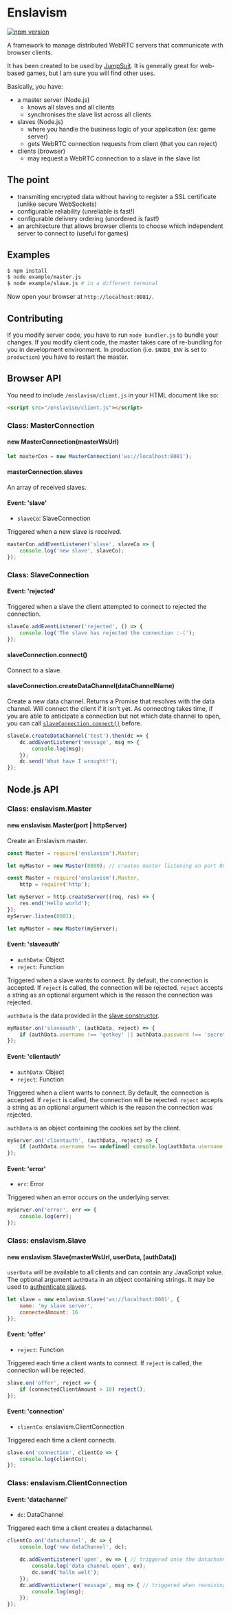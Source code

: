 # Enslavism

[![npm version](https://badge.fury.io/js/enslavism.svg)](https://www.npmjs.com/package/enslavism)

A framework to manage distributed WebRTC servers that communicate with browser clients.

It has been created to be used by [JumpSuit](https://github.com/KordonBleu/jumpsuit). It is generally great for web-based games, but I am sure you will find other uses.

Basically, you have:

* a master server (Node.js)
    * knows all slaves and all clients
    * synchronises the slave list across all clients
* slaves (Node.js)
    * where you handle the business logic of your application (ex: game server)
    * gets WebRTC connection requests from client (that you can reject)
* clients (browser)
    * may request a WebRTC connection to a slave in the slave list


## The point

* transmiting encrypted data without having to register a SSL certificate (unlike secure WebSockets)
* configurable reliability (unreliable is fast!)
* configurable delivery ordering (unordered is fast!)
* an architecture that allows browser clients to choose which independent server to connect to (useful for games)


## Examples

```sh
$ npm install
$ node example/master.js
$ node example/slave.js # in a different terminal
```

Now open your browser at `http://localhost:8081/`.


## Contributing

If you modify server code, you have to run `node bundler.js` to bundle your changes.
If you modify client code, the master takes care of re-bundling for you in development environment. In production (i.e. `$NODE_ENV` is set to `production`) you have to restart the master.


## Browser API

You need to include `/enslavism/client.js` in your HTML document like so:

```html
<script src="/enslavism/client.js"></script>
```

### Class: MasterConnection

#### new MasterConnection(masterWsUrl)

```javascript
let masterCon = new MasterConnection('ws://localhost:8081');
```

#### masterConnection.slaves

An array of received slaves.

#### Event: 'slave'

* `slaveCo`: SlaveConnection

Triggered when a new slave is received.

```javascript
masterCon.addEventListener('slave', slaveCo => {
	console.log('new slave', slaveCo);
});
```

### Class: SlaveConnection

#### Event: 'rejected'

Triggered when a slave the client attempted to connect to rejected the connection.

```javascript
slaveCo.addEventListener('rejected', () => {
	console.log('The slave has rejected the connection :-(');
});
```

#### slaveConnection.connect()

Connect to a slave.

#### slaveConnection.createDataChannel(dataChannelName)

Create a new data channel. Returns a Promise that resolves with the data channel.
Will connect the client if it isn't yet. As connecting takes time, if you are able to anticipate a connection but not which data channel to open, you can call [`slaveConnection.connect()`](#slaveconnectionconnect) before.

```javascript
slaveCo.createDataChannel('test').then(dc => {
	dc.addEventListener('message', msg => {
		console.log(msg);
	});
	dc.send('What have I wrought!');
});
```

## Node.js API

### Class: enslavism.Master

#### new enslavism.Master(port | httpServer)

Create an Enslavism master.

```javascript
const Master = require('enslavism').Master;

let myMaster = new Master(8080); // creates master listening on port 8080
```

```javascript
const Master = require('enslavism').Master,
	http = require('http');

let myServer = http.createServer((req, res) => {
	res.end('Hello world');
});
myServer.listen(8081);

let myMaster = new Master(myServer);
```

#### Event: 'slaveauth'

* `authData`: Object
* `reject`: Function

Triggered when a slave wants to connect.
By default, the connection is accepted. If `reject` is called, the connection will be rejected. `reject` accepts a string as an optional argument which is the reason the connection was rejected.

`authData` is the data provided in the [slave constructor](#new-enslavismslavemasterwsurl-userdata-authdata).

```javascript
myMaster.on('slaveauth', (authData, reject) => {
	if (authData.username !== 'getkey' || authData.password !== 'secret') reject('Invalid credentials!');
});
```

#### Event: 'clientauth'

* `authData`: Object
* `reject`: Function

Triggered when a client wants to connect.
By default, the connection is accepted. If `reject` is called, the connection will be rejected. `reject` accepts a string as an optional argument which is the reason the connection was rejected.

`authData` is an object containing the cookies set by the client.

```javascript
myServer.on('clientauth', (authData, reject) => {
	if (authData.username !== undefined) console.log(authData.username + " wants to connect!");
});
```


#### Event: 'error'

* `err`: Error

Triggered when an error occurs on the underlying server.

```javascript
myServer.on('error', err => {
	console.log(err);
});
```


### Class: enslavism.Slave

#### new enslavism.Slave(masterWsUrl, userData, [authData])

`userData` will be available to all clients and can contain any JavaScript value.
The optional argument `authData` in an object containing strings. It may be used to [authenticate slaves](#event-slaveauth).

```javascript
let slave = new enslavism.Slave('ws://localhost:8081', {
	name: 'my slave server',
	connectedAmount: 16
});
```

#### Event: 'offer'

* `reject`: Function

Triggered each time a client wants to connect.
If `reject` is called, the connection will be rejected.

```javascript
slave.on('offer', reject => {
	if (connectedClientAmount > 10) reject();
});
```

#### Event: 'connection'

* `clientCo`: enslavism.ClientConnection

Triggered each time a client connects.

```javascript
slave.on('connection', clientCo => { 
	console.log(clientCo);
});
```

### Class: enslavism.ClientConnection

#### Event: 'datachannel'

* `dc`: DataChannel

Triggered each time a client creates a datachannel.

```javascript
clientCo.on('datachannel', dc => {
	console.log('new dataChannel', dc);

	dc.addEventListener('open', ev => { // triggered once the datachannel is open
		console.log('data channel open', ev);
		dc.send('hallo welt');
	});
	dc.addEventListener('message', msg => { // triggered when receiving a message from a client
		console.log(msg);
	});
});
```
